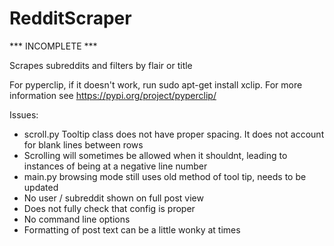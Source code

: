 # RedditScraper

*** INCOMPLETE ***

Scrapes subreddits and filters by flair or title


For pyperclip, if it doesn't work, run sudo apt-get install xclip. For more information see https://pypi.org/project/pyperclip/

Issues:

* scroll.py Tooltip class does not have proper spacing. It does not account for blank lines between rows
* Scrolling will sometimes be allowed when it shouldnt, leading to instances of being at a negative line number
* main.py browsing mode still uses old method of tool tip, needs to be updated
* No user / subreddit shown on full post view
* Does not fully check that config is proper
* No command line options
* Formatting of post text can be a little wonky at times
